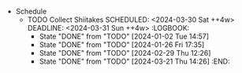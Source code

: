 - Schedule
	- TODO Collect Shiitakes
	  SCHEDULED: <2024-03-30 Sat ++4w>
	  DEADLINE: <2024-03-31 Sun ++4w>
	  :LOGBOOK:
	  * State "DONE" from "TODO" [2024-01-02 Tue 14:57]
	  * State "DONE" from "TODO" [2024-01-26 Fri 17:35]
	  * State "DONE" from "TODO" [2024-02-29 Thu 12:26]
	  * State "DONE" from "TODO" [2024-03-21 Thu 14:26]
	  :END: